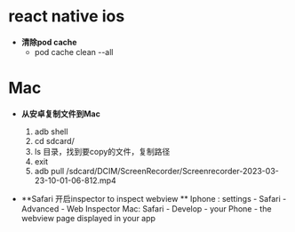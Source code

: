 # react native ios
- **清除pod cache**
   * pod cache clean --all

# Mac
- **从安卓复制文件到Mac**
   1. adb shell 
   2. cd sdcard/
   3. ls 目录，找到要copy的文件，复制路径
   4. exit
   5. adb pull /sdcard/DCIM/ScreenRecorder/Screenrecorder-2023-03-23-10-01-06-812.mp4

- **Safari 开启inspector to inspect webview **
  Iphone : settings - Safari - Advanced - Web Inspector
  Mac: Safari - Develop - your Phone - the webview page displayed in your app
  

